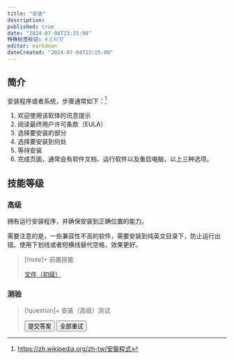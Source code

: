 ```yaml
---
title: "安装"
description:
published: true
date: "2024-07-04T23:25:00"
特殊标签标记: #无标签
editor: markdown
dateCreated: "2024-07-04T23:25:00"
---
```


## 简介

安装程序或者系统，步骤通常如下：[^wiki]

[^wiki]: <https://zh.wikipedia.org/zh-tw/安裝程式>

1.  欢迎使用该软体的讯息提示
2.  阅读最终用户许可条款（EULA）
3.  选择要安装的部分
4.  选择要安装到何处
5.  等待安装
6.  完成页面，通常会有软件文档、运行软件以及重启电脑，以上三种选项。

## 技能等级

### 高级

拥有运行安装程序，并确保安装到正确位置的能力。

需要注意的是，一些兼容性不高的软件，需要安装到纯英文目录下，防止运行出错。使用下划线或者短横线替代空格，效果更好。

> [!note]+ 前置技能
>
> [文件（初级）](./file.md)

### 测验

> [!question]+ 安装（高级）测试
>
> <div class="container">
>     <div class="question-container" data-quiz="install_advanced">
>         <div class="question" id="question"></div>
>         <ul class="task-list" id="answers"></ul>
>         <button class="md-button" onclick="submitAnswer()">提交答案</button>
>         <button class="md-button" onclick="retryQuiz()">全部重试</button>
>     </div>
> </div>

<script>
    // 题目数据，假设从 JSON 文件或其他数据源加载
    const quizData = {
        "install_advanced": {
            "title": "安装（高级）技能测验",
            "questions": [
                {
                    "question": "以下安装路径，什么最好？",
                    "answers": [
                        "E:\\game_data\\",
                        "E:\\游戏\\",
                        "E:\\software site\\"
                    ],
                    "correct_answer": 0
                }
            ]
        }
    };
</script>
